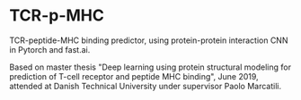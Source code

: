 # TCR-p-MHC
TCR-peptide-MHC binding predictor, using protein-protein interaction CNN in Pytorch and fast.ai.


Based on master thesis "Deep learning using protein structural modeling for prediction of T-cell receptor and peptide MHC binding", June 2019, attended at Danish Technical University under supervisor Paolo Marcatili.





